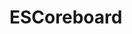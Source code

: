 # ESCoreboard

<p align="center>
  <img src="Images/AppLogo.png" alt="Logo" width="80" height="80">
</p>
